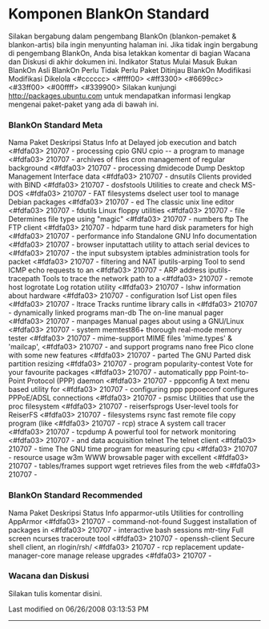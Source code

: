 # Komponen BlankOn Standard
Silakan bergabung dalam pengembang BlankOn (​blankon-pemaket & ​blankon-artis)
bila ingin menyunting halaman ini. Jika tidak ingin bergabung di pengembang
BlankOn, Anda bisa letakkan komentar di bagian Wacana dan Diskusi di akhir
dokumen ini.
Indikator
Status
Mulai     Masuk     Bukan BlankOn Asli BlankOn Perlu      Tidak Perlu Paket
Ditinjau  BlankOn                              Modifikasi Modifikasi  Dikelola
<#cccccc> <#ffff00> <#ff3300>     <#6699cc>    <#33ff00>  <#00ffff>   <#339900>
Silakan kunjungi ​http://packages.ubuntu.com untuk mendapatkan informasi
lengkap mengenai paket-paket yang ada di bawah ini.
### BlankOn Standard Meta
Nama Paket         Deskripsi                              Status           Info
at                 Delayed job execution and batch        <#fdfa03> 210707 -
                   processing
cpio               GNU cpio -- a program to manage        <#fdfa03> 210707 -
                   archives of files
cron               management of regular background       <#fdfa03> 210707 -
                   processing
dmidecode          Dump Desktop Management Interface data <#fdfa03> 210707 -
dnsutils           Clients provided with BIND             <#fdfa03> 210707 -
dosfstools         Utilities to create and check MS-DOS   <#fdfa03> 210707 -
                   FAT filesystems
dselect            user tool to manage Debian packages    <#fdfa03> 210707 -
ed                 The classic unix line editor           <#fdfa03> 210707 -
fdutils            Linux floppy utilities                 <#fdfa03> 210707 -
file               Determines file type using "magic"     <#fdfa03> 210707 -
                   numbers
ftp                The FTP client                         <#fdfa03> 210707 -
hdparm             tune hard disk parameters for high     <#fdfa03> 210707 -
                   performance
info               Standalone GNU Info documentation      <#fdfa03> 210707 -
                   browser
inputattach        utility to attach serial devices to    <#fdfa03> 210707 -
                   the input subsystem
iptables           administration tools for packet        <#fdfa03> 210707 -
                   filtering and NAT
iputils-arping     Tool to send ICMP echo requests to an  <#fdfa03> 210707 -
                   ARP address
iputils-tracepath  Tools to trace the network path to a   <#fdfa03> 210707 -
                   remote host
logrotate          Log rotation utility                   <#fdfa03> 210707 -
lshw               information about hardware             <#fdfa03> 210707 -
                   configuration
lsof               List open files                        <#fdfa03> 210707 -
ltrace             Tracks runtime library calls in        <#fdfa03> 210707 -
                   dynamically linked programs
man-db             The on-line manual pager               <#fdfa03> 210707 -
manpages           Manual pages about using a GNU/Linux   <#fdfa03> 210707 -
                   system
memtest86+         thorough real-mode memory tester       <#fdfa03> 210707 -
mime-support       MIME files 'mime.types' & 'mailcap',   <#fdfa03> 210707 -
                   and support programs
nano               free Pico clone with some new features <#fdfa03> 210707 -
parted             The GNU Parted disk partition resizing <#fdfa03> 210707 -
                   program
popularity-contest Vote for your favourite packages       <#fdfa03> 210707 -
                   automatically
ppp                Point-to-Point Protocol (PPP) daemon   <#fdfa03> 210707 -
pppconfig          A text menu based utility for          <#fdfa03> 210707 -
                   configuring ppp
pppoeconf          configures PPPoE/ADSL connections      <#fdfa03> 210707 -
psmisc             Utilities that use the proc filesystem <#fdfa03> 210707 -
reiserfsprogs      User-level tools for ReiserFS          <#fdfa03> 210707 -
                   filesystems
rsync              fast remote file copy program (like    <#fdfa03> 210707 -
                   rcp)
strace             A system call tracer                   <#fdfa03> 210707 -
tcpdump            A powerful tool for network monitoring <#fdfa03> 210707 -
                   and data acquisition
telnet             The telnet client                      <#fdfa03> 210707 -
time               The GNU time program for measuring cpu <#fdfa03> 210707 -
                   resource usage
w3m                WWW browsable pager with excellent     <#fdfa03> 210707 -
                   tables/frames support
wget               retrieves files from the web           <#fdfa03> 210707 -
### BlankOn Standard Recommended
Nama Paket          Deskripsi                           Status           Info
apparmor-utils      Utilities for controlling AppArmor  <#fdfa03> 210707 -
command-not-found   Suggest installation of packages in <#fdfa03> 210707 -
                    interactive bash sessions
mtr-tiny            Full screen ncurses traceroute tool <#fdfa03> 210707 -
openssh-client      Secure shell client, an rlogin/rsh/ <#fdfa03> 210707 -
                    rcp replacement
update-manager-core manage release upgrades             <#fdfa03> 210707 -
### Wacana dan Diskusi
Silakan tulis komentar disini.


Last modified on 06/26/2008 03:13:53 PM
 
---
 

